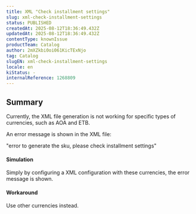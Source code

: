```yaml
---
title: XML "Check installment settings"
slug: xml-check-installment-settings
status: PUBLISHED
createdAt: 2025-08-12T18:36:49.432Z
updatedAt: 2025-08-12T18:36:49.432Z
contentType: knownIssue
productTeam: Catalog
author: 2mXZkbi0oi061KicTExNjo
tag: Catalog
slugEN: xml-check-installment-settings
locale: en
kiStatus: -
internalReference: 1268809
---
```


## Summary


Currently, the XML file generation is not working for specific types of currencies, such as AOA and ETB.

An error message is shown in the XML file:

"error to generate the sku, please check installment settings"


#### Simulation


Simply by configuring a XML configuration with these currencies, the error message is shown.


#### Workaround


Use other currencies instead.



